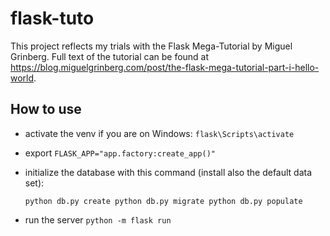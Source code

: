 # flask-tuto

This project reflects my trials with the Flask Mega-Tutorial by Miguel Grinberg. Full text of the tutorial can be found at
https://blog.miguelgrinberg.com/post/the-flask-mega-tutorial-part-i-hello-world.

## How to use

* activate the venv if you are on Windows:
  `flask\Scripts\activate`
* export `FLASK_APP="app.factory:create_app()"`
* initialize the database with this command (install also the default data set):

  `python db.py create
   python db.py migrate
   python db.py populate`
   
* run the server
  `python -m flask run`